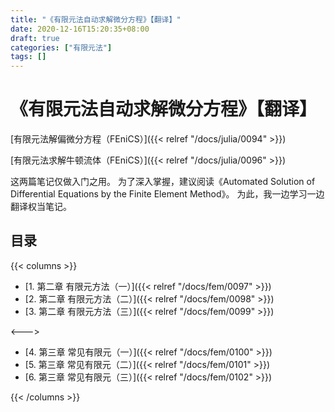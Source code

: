 ```yaml
---
title: "《有限元法自动求解微分方程》【翻译】"
date: 2020-12-16T15:20:35+08:00
draft: true
categories: ["有限元法"]
tags: []
---
```


# 《有限元法自动求解微分方程》【翻译】

[有限元法解偏微分方程（FEniCS）]({{< relref "/docs/julia/0094" >}})

[有限元法求解牛顿流体（FEniCS）]({{< relref "/docs/julia/0096" >}})

这两篇笔记仅做入门之用。  为了深入掌握，建议阅读《Automated Solution of Differential Equations by the Finite Element Method》。 为此，我一边学习一边翻译权当笔记。

## 目录

{{< columns >}}

- [1. 第二章 有限元方法（一）]({{< relref "/docs/fem/0097" >}})    
- [2. 第二章 有限元方法（二）]({{< relref "/docs/fem/0098" >}})  
- [3. 第二章 有限元方法（三）]({{< relref "/docs/fem/0099" >}})    

<--->
  
- [4. 第三章 常见有限元（一）]({{< relref "/docs/fem/0100" >}})   
- [5. 第三章 常见有限元（二）]({{< relref "/docs/fem/0101" >}})   
- [6. 第三章 常见有限元（三）]({{< relref "/docs/fem/0102" >}})   

{{< /columns >}}




